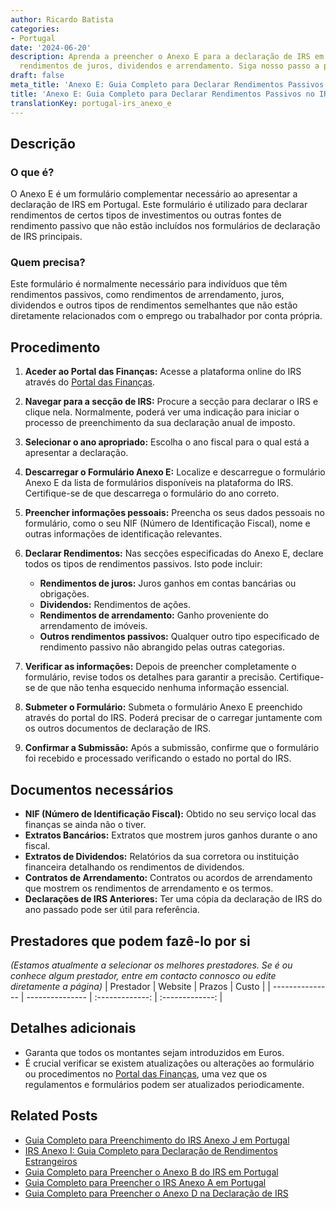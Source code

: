 ```yaml
---
author: Ricardo Batista
categories:
- Portugal
date: '2024-06-20'
description: Aprenda a preencher o Anexo E para a declaração de IRS em Portugal. Inclui
  rendimentos de juros, dividendos e arrendamento. Siga nosso passo a passo detalhado.
draft: false
meta_title: 'Anexo E: Guia Completo para Declarar Rendimentos Passivos no IRS'
title: 'Anexo E: Guia Completo para Declarar Rendimentos Passivos no IRS'
translationKey: portugal-irs_anexo_e
---
```



## Descrição
### O que é?
O Anexo E é um formulário complementar necessário ao apresentar a declaração de IRS em Portugal. Este formulário é utilizado para declarar rendimentos de certos tipos de investimentos ou outras fontes de rendimento passivo que não estão incluídos nos formulários de declaração de IRS principais.

### Quem precisa?
Este formulário é normalmente necessário para indivíduos que têm rendimentos passivos, como rendimentos de arrendamento, juros, dividendos e outros tipos de rendimentos semelhantes que não estão diretamente relacionados com o emprego ou trabalhador por conta própria.

## Procedimento
1. **Aceder ao Portal das Finanças:**
   Acesse a plataforma online do IRS através do [Portal das Finanças](https://www.portaldasfinancas.gov.pt/).

2. **Navegar para a secção de IRS:**
   Procure a secção para declarar o IRS e clique nela. Normalmente, poderá ver uma indicação para iniciar o processo de preenchimento da sua declaração anual de imposto.

3. **Selecionar o ano apropriado:**
   Escolha o ano fiscal para o qual está a apresentar a declaração.

4. **Descarregar o Formulário Anexo E:**
   Localize e descarregue o formulário Anexo E da lista de formulários disponíveis na plataforma do IRS. Certifique-se de que descarrega o formulário do ano correto.

5. **Preencher informações pessoais:**
   Preencha os seus dados pessoais no formulário, como o seu NIF (Número de Identificação Fiscal), nome e outras informações de identificação relevantes.

6. **Declarar Rendimentos:**
   Nas secções especificadas do Anexo E, declare todos os tipos de rendimentos passivos. Isto pode incluir:
   - **Rendimentos de juros:** Juros ganhos em contas bancárias ou obrigações.
   - **Dividendos:** Rendimentos de ações.
   - **Rendimentos de arrendamento:** Ganho proveniente do arrendamento de imóveis.
   - **Outros rendimentos passivos:** Qualquer outro tipo especificado de rendimento passivo não abrangido pelas outras categorias.

7. **Verificar as informações:**
   Depois de preencher completamente o formulário, revise todos os detalhes para garantir a precisão. Certifique-se de que não tenha esquecido nenhuma informação essencial.

8. **Submeter o Formulário:**
   Submeta o formulário Anexo E preenchido através do portal do IRS. Poderá precisar de o carregar juntamente com os outros documentos de declaração de IRS.

9. **Confirmar a Submissão:**
   Após a submissão, confirme que o formulário foi recebido e processado verificando o estado no portal do IRS.

## Documentos necessários
- **NIF (Número de Identificação Fiscal):**
  Obtido no seu serviço local das finanças se ainda não o tiver.
- **Extratos Bancários:**
  Extratos que mostrem juros ganhos durante o ano fiscal.
- **Extratos de Dividendos:**
  Relatórios da sua corretora ou instituição financeira detalhando os rendimentos de dividendos.
- **Contratos de Arrendamento:**
  Contratos ou acordos de arrendamento que mostrem os rendimentos de arrendamento e os termos.
- **Declarações de IRS Anteriores:**
  Ter uma cópia da declaração de IRS do ano passado pode ser útil para referência.

## Prestadores que podem fazê-lo por si
_(Estamos atualmente a selecionar os melhores prestadores. Se é ou conhece algum prestador, entre em contacto connosco ou edite diretamente a página)_
| Prestador        |     Website     |     Prazos    |       Custo      |
| --------------- | --------------- |  :-------------: | :-------------: |

## Detalhes adicionais
- Garanta que todos os montantes sejam introduzidos em Euros.
- É crucial verificar se existem atualizações ou alterações ao formulário ou procedimentos no [Portal das Finanças](https://www.portaldasfinancas.gov.pt/), uma vez que os regulamentos e formulários podem ser atualizados periodicamente.


## Related Posts

- [Guia Completo para Preenchimento do IRS Anexo J em Portugal](https://tramitit.com/pt/guides/portugal/irs_anexo_j/)
- [IRS Anexo I: Guia Completo para Declaração de Rendimentos Estrangeiros](https://tramitit.com/pt/guides/portugal/irs_anexo_i/)
- [Guia Completo para Preencher o Anexo B do IRS em Portugal](https://tramitit.com/pt/guides/portugal/irs_anexo_b/)
- [Guia Completo para Preencher o IRS Anexo A em Portugal](https://tramitit.com/pt/guides/portugal/irs_anexo_a/)
- [Guia Completo para Preencher o Anexo D na Declaração de IRS](https://tramitit.com/pt/guides/portugal/irs_anexo_d/)